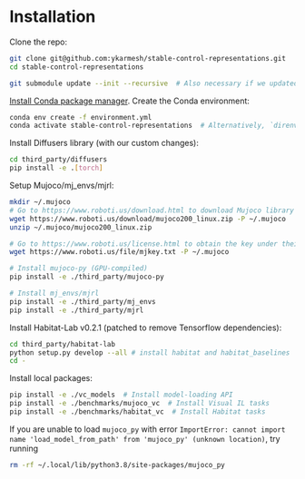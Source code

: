 # Installation

Clone the repo:

```bash
git clone git@github.com:ykarmesh/stable-control-representations.git
cd stable-control-representations

git submodule update --init --recursive  # Also necessary if we updated any submodules
```

[Install Conda package manager](https://docs.conda.io/en/latest/miniconda.html). Create the Conda environment:

```bash
conda env create -f environment.yml
conda activate stable-control-representations  # Alternatively, `direnv allow`
```

Install Diffusers library (with our custom changes):
```bash
cd third_party/diffusers
pip install -e .[torch]
```

Setup Mujoco/mj_envs/mjrl:
```bash
mkdir ~/.mujoco
# Go to https://www.roboti.us/download.html to download Mujoco library
wget https://www.roboti.us/download/mujoco200_linux.zip -P ~/.mujoco
unzip ~/.mujoco/mujoco200_linux.zip

# Go to https://www.roboti.us/license.html to obtain the key under their Free license:
wget https://www.roboti.us/file/mjkey.txt -P ~/.mujoco
```

```bash
# Install mujoco-py (GPU-compiled)
pip install -e ./third_party/mujoco-py

# Install mj_envs/mjrl
pip install -e ./third_party/mj_envs
pip install -e ./third_party/mjrl
```

Install Habitat-Lab v0.2.1 (patched to remove Tensorflow dependencies):

```bash
cd third_party/habitat-lab
python setup.py develop --all # install habitat and habitat_baselines
cd -
```

Install local packages:


```bash
pip install -e ./vc_models  # Install model-loading API
pip install -e ./benchmarks/mujoco_vc  # Install Visual IL tasks
pip install -e ./benchmarks/habitat_vc  # Install Habitat tasks
```

If you are unable to load `mujoco_py` with error `ImportError: cannot import name 'load_model_from_path' from 'mujoco_py' (unknown location)`, try running

```bash
rm -rf ~/.local/lib/python3.8/site-packages/mujoco_py
```